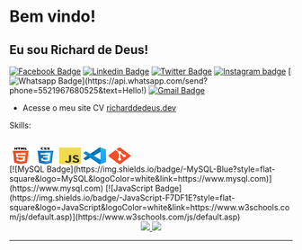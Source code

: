 <!--
**richarddedeus/richarddedeus** is a ✨ _special_ ✨ repository because its `README.md` (this file) appears on your GitHub profile.
<img align="right" width="400" height="400" src="coloque_o_link_de_uma_foto_ou_gif_aqui">-->
 
# Bem vindo!
 
## Eu sou Richard de Deus!


 
 [![Facebook Badge](https://img.shields.io/badge/-Facebook-Darkblue?style=flat-square&logo=Facebook&logoColor=white&link=https://www.facebook.com/richarddeusweb)](https://www.facebook.com/richarddeusweb)
[![Linkedin Badge](https://img.shields.io/badge/-LinkedIn-blue?style=flat-square&logo=Linkedin&logoColor=white&link=https://www.linkedin.com/in/richarddedeus)](https://www.linkedin.com/in/richarddedeus)
[![Twitter Badge](https://img.shields.io/badge/-Twitter-1ca0f1?style=flat-square&labelColor=1ca0f1&logo=twitter&logoColor=white&link=https://twitter.com/richarddeusweb)](https://twitter.com/richarddeusweb)
[![Instagram badge](https://img.shields.io/badge/-Instagram-dc5273?style=flat-square&logo=Instagram&logoColor=white&link=https://www.instagram.com/richarddedeus)](https://www.instagram.com/richarddedeus)
[![Whatsapp Badge](https://img.shields.io/badge/-Whatsapp-4CA143?style=flat-square&labelColor=4CA143&logo=whatsapp&logoColor=white&link=https://api.whatsapp.com/send?phone=5521967680525&text=Hello!)](https://api.whatsapp.com/send?phone=5521967680525&text=Hello!)
[![Gmail Badge](https://img.shields.io/badge/-Gmail-c14438?style=flat-square&logo=Gmail&logoColor=white&link=mailto:contato@richarddedeus.dev)](mailto:contato@richarddedeus.dev)
 
- Acesse o meu site CV [richarddedeus.dev](https://richarddedeus.dev)

Skills: 
<div style="display: inline_block"><br>
  <img align="center" alt="Logo HTML" height="30" width="40" src="https://raw.githubusercontent.com/devicons/devicon/1119b9f84c0290e0f0b38982099a2bd027a48bf1/icons/html5/html5-original-wordmark.svg">
  <img align="center" alt="Logo CSS" height="30" width="40" src="https://raw.githubusercontent.com/devicons/devicon/1119b9f84c0290e0f0b38982099a2bd027a48bf1/icons/css3/css3-original-wordmark.svg">
  <img align="center" alt="Logo JS" height="30" width="40" src="https://raw.githubusercontent.com/devicons/devicon/1119b9f84c0290e0f0b38982099a2bd027a48bf1/icons/javascript/javascript-original.svg">
    <!--<img align="center" alt="Logo React" height="30" width="40" src="https://raw.githubusercontent.com/devicons/devicon/1119b9f84c0290e0f0b38982099a2bd027a48bf1/icons/react/react-original-wordmark.svg">
    <img align="center" alt="Logo Python" height="30" width="40" src="https://raw.githubusercontent.com/devicons/devicon/1119b9f84c0290e0f0b38982099a2bd027a48bf1/icons/python/python-original-wordmark.svg">-->
  <img align="center" alt="Logo VsCode" height="30" width="40" src="https://raw.githubusercontent.com/devicons/devicon/1119b9f84c0290e0f0b38982099a2bd027a48bf1/icons/vscode/vscode-original.svg">
  <img align="center" alt="Logo Git" height="30" width="40" src="https://raw.githubusercontent.com/devicons/devicon/1119b9f84c0290e0f0b38982099a2bd027a48bf1/icons/git/git-original.svg">
  <!--<img align="center" alt="Logo Photoshop" height="30" width="40" src="https://raw.githubusercontent.com/devicons/devicon/1119b9f84c0290e0f0b38982099a2bd027a48bf1/icons/photoshop/photoshop-plain.svg">
  <img align="center" alt="Logo Trello" height="30" width="40" src="https://raw.githubusercontent.com/devicons/devicon/1119b9f84c0290e0f0b38982099a2bd027a48bf1/icons/trello/trello-plain-wordmark.svg">
  <img align="center" alt="Logo Wepack" height="30" width="40" src="https://raw.githubusercontent.com/devicons/devicon/1119b9f84c0290e0f0b38982099a2bd027a48bf1/icons/webpack/webpack-original.svg">
  <img align="center" alt="Logo Yarn" height="30" width="40" src="https://raw.githubusercontent.com/devicons/devicon/1119b9f84c0290e0f0b38982099a2bd027a48bf1/icons/yarn/yarn-original.svg">
  <img align="center" alt="Logo Nodejs" height="30" width="40" src="https://raw.githubusercontent.com/devicons/devicon/1119b9f84c0290e0f0b38982099a2bd027a48bf1/icons/nodejs/nodejs-original.svg">-->

 
</div>
<!--
[![HTML5 Badge](https://img.shields.io/badge/-HTML5-DarkOrange?style=flat-square&logo=HTML5&logoColor=white&link=https://www.w3schools.com/html5)](https://www.w3schools.com/html5)
[![CSS3 Badge](https://img.shields.io/badge/-CSS3-blue?style=flat-square&logo=CSS3&logoColor=white&link=https://www.w3schools.com/css3)](https://www.w3schools.com/css)
[![Bootstrap Badge](https://img.shields.io/badge/-Bootstrap-0D3655?style=flat-square&logo=Bootstrap&logoColor=white&link=https://getbootstrap.com/)](https://getbootstrap.com/)
[![PHP Badge](https://img.shields.io/badge/-PHP-DarkBlue?style=flat-square&logo=PHP&logoColor=white&link=https://www.php.net)](https://www.php.net)-->
<!--[![Laravel Badge](https://img.shields.io/badge/-Laravel-FF4000?style=flat-square&logo=Laravel&logoColor=white&link=https://laravel.com)](https://laravel.com)-->
[![MySQL Badge](https://img.shields.io/badge/-MySQL-Blue?style=flat-square&logo=MySQL&logoColor=white&link=https://www.mysql.com)](https://www.mysql.com)
[![JavaScript Badge](https://img.shields.io/badge/-JavaScript-F7DF1E?style=flat-square&logo=JavaScript&logoColor=white&link=https://www.w3schools.com/js/default.asp)](https://www.w3schools.com/js/default.asp)
<!--[![NodeJS Badge](https://img.shields.io/badge/-Nodejs-026e00?style=flat-square&logo=Nodejs&logoColor=white&link=https://nodejs.org/en/)](https://nodejs.org/en/)
[![React Badge](https://img.shields.io/badge/-React-61DAFB?style=flat-square&logo=react&logoColor=white&link=https://pt-br.reactjs.org/)](https://pt-br.reactjs.org/)
[![React Native Badge](https://img.shields.io/badge/-React%20Native-5667F9?style=flat-square&logo=react&logoColor=white&link=https://reactnative.dev/)](https://reactnative.dev/)-->

<div align="center">
    <a href="https://github.com/richarddedeus">
    <img height="160em" src="https://github-readme-stats.vercel.app/api?username=richarddedeus&show_icons=true&theme=react&include_all_commits=true&count_private=true"/>
    <img height="160em" src="https://github-readme-stats.vercel.app/api/top-langs/?username=richarddedeus&layout=compact&langs_count=7&theme=react"/> 
  
   </div>
<hr>
